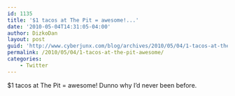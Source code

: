 ```yaml
---
id: 1135
title: '$1 tacos at The Pit = awesome!...'
date: '2010-05-04T14:31:05-04:00'
author: DizkoDan
layout: post
guid: 'http://www.cyberjunx.com/blog/archives/2010/05/04/1-tacos-at-the-pit-awesome/'
permalink: /2010/05/04/1-tacos-at-the-pit-awesome/
categories:
    - Twitter
---
```


$1 tacos at The Pit = awesome! Dunno why I’d never been before.